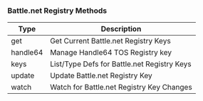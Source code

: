### Battle.net Registry Methods
| Type      | Description |
| ----------- | ----------- |
| get      | Get Current Battle.net Registry Keys |
| handle64   | Manage Handle64 TOS Registry key |
| keys   | List/Type Defs for Battle.net Registry Keys |
| update   | Update Battle.net Registry Key |
| watch   | Watch for Battle.net Registry Key Changes |
